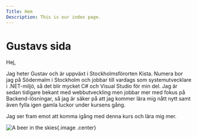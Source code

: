 ```yaml
---
Title: Hem
Description: This is our index page.
---
```


Gustavs sida
==========================

Hej,

Jag heter Gustav och är uppväxt i Stockholmsförorten Kista. Numera bor jag på Södermalm i Stockholm och jobbar till vardags som systemutvecklare i .NET-miljö, så det blir mycket C# och Visual Studio för min del. Jag är sedan tidigare bekant med webbutveckling men jobbar mer med fokus på Backend-lösningar, så jag är säker på att jag kommer lära mig nått nytt samt även fylla igen gamla luckor under kursens gång.

Jag ser fram emot att komma igång med denna kurs och lära mig mer.

![A beer in the skies](%assets_url%/img/beer.jpg){.image .center}

